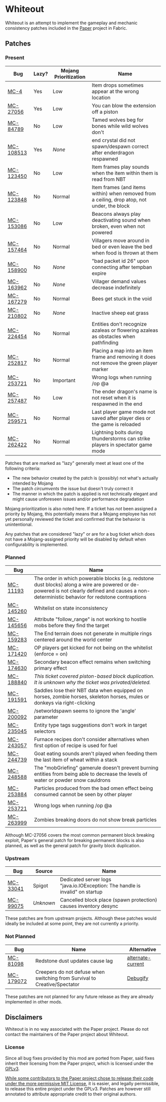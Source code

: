 # Whiteout

Whiteout is an attempt to implement the gameplay and mechanic consistency patches included in the [Paper](https://github.com/PaperMC/Paper) project in Fabric.

## Patches

### Present

| Bug                                                   | Lazy? | Mojang Prioritization | Name                                                                                        |
|-------------------------------------------------------|-------|-----------------------|---------------------------------------------------------------------------------------------|
| [MC-4](https://bugs.mojang.com/browse/MC-4)           | Yes   | Low                   | Item drops sometimes appear at the wrong location                                           |
| [MC-27056](https://bugs.mojang.com/browse/MC-27056)   | Yes   | Low                   | You can blow the extension off a piston                                                     |
| [MC-84789](https://bugs.mojang.com/browse/MC-84789)   | No    | Low                   | Tamed wolves beg for bones while wild wolves don't                                          |
| [MC-108513](https://bugs.mojang.com/browse/MC-108513) | Yes   | *None*                | end crystal did not spawn/despawn correct after enderdragon respawned                       |
| [MC-123450](https://bugs.mojang.com/browse/MC-123450) | No    | Low                   | Item frames play sounds when the item within them is read from NBT                          |
| [MC-123848](https://bugs.mojang.com/browse/MC-123848) | No    | Normal                | Item frames (and items within) when removed from a ceiling, drop atop, not under, the block |
| [MC-153086](https://bugs.mojang.com/browse/MC-153086) | No    | Low                   | Beacons always play deactivating sound when broken, even when not powered                   |
| [MC-157464](https://bugs.mojang.com/browse/MC-157464) | No    | Normal                | Villagers move around in bed or even leave the bed when food is thrown at them              |
| [MC-158900](https://bugs.mojang.com/browse/MC-158900) | No    | *None*                | "bad packet id 26" upon connecting after tempban expire                                     |
| [MC-163962](https://bugs.mojang.com/browse/MC-163962) | No    | *None*                | Villager demand values decrease indefinitely                                                |
| [MC-167279](https://bugs.mojang.com/browse/MC-167279) | No    | Normal                | Bees get stuck in the void                                                                  |
| [MC-210802](https://bugs.mojang.com/browse/MC-210802) | No    | *None*                | Inactive sheep eat grass                                                                    |
| [MC-224454](https://bugs.mojang.com/browse/MC-224454) | No    | Normal                | Entities don't recognize azaleas or flowering azaleas as obstacles when pathfinding         |
| [MC-252817](https://bugs.mojang.com/browse/MC-252817) | No    | Normal                | Placing a map into an item frame and removing it does not remove the green player marker    |
| [MC-253721](https://bugs.mojang.com/browse/MC-253721) | No    | Important             | Wrong logs when running /op @a                                                              |
| [MC-257487](https://bugs.mojang.com/browse/MC-257487) | No    | Low                   | The ender dragon's name is not reset when it is respawned in the end                        |
| [MC-259571](https://bugs.mojang.com/browse/MC-259571) | No    | Normal                | Last player game mode not saved after player dies or the game is reloaded                   |
| [MC-262422](https://bugs.mojang.com/browse/MC-262422) | No    | Normal                | Lightning bolts during thunderstorms can strike players in spectator game mode              |

Patches that are marked as "lazy" generally meet at least one of the following criteria:

- The new behavior created by the patch is (possibly) not what's actually intended by Mojang
- The patch *circumvents* the issue but doesn't truly correct it
- The manner in which the patch is applied is not technically elegant and might cause unforeseen issues and/or performance degradation

Mojang prioritization is also noted here. If a ticket has *not* been assigned a priority by Mojang, this potentially means that a Mojang employee has not yet personally reviewed the ticket and confirmed that the behavior is unintentional.

Any patches that are considered "lazy" or are for a bug ticket which does not have a Mojang-assigned priority will be disabled by default when configurability is implemented.

### Planned

| Bug                                                   | Name                                                                                                                                                                                            |
|-------------------------------------------------------|-------------------------------------------------------------------------------------------------------------------------------------------------------------------------------------------------|
| [MC-11193](https://bugs.mojang.com/browse/MC-11193)   | The order in which powerable blocks (e.g. redstone dust blocks) along a wire are powered or de-powered is not clearly defined and causes a non-deterministic behavior for redstone contraptions |
| [MC-145260](https://bugs.mojang.com/browse/MC-145260) | Whitelist on state inconsistency                                                                                                                                                                |
| [MC-145656](https://bugs.mojang.com/browse/MC-145656) | Attribute "follow_range" is not working to hostile mobs before they find the target                                                                                                             |
| [MC-159283](https://bugs.mojang.com/browse/MC-159283) | The End terrain does not generate in multiple rings centered around the world center                                                                                                            |
| [MC-171420](https://bugs.mojang.com/browse/MC-171420) | OP players get kicked for not being on the whitelist (enforce = on)                                                                                                                             |
| [MC-174630](https://bugs.mojang.com/browse/MC-174630) | Secondary beacon effect remains when switching primary effect                                                                                                                                   |
| [MC-188840](https://bugs.mojang.com/browse/MC-188840) | *This ticket covered piston-based block duplication. It is unknown why the ticket was privated/deleted.*                                                                                        |
| [MC-191591](https://bugs.mojang.com/browse/MC-191591) | Saddles lose their NBT data when equipped on horses, zombie horses, skeleton horses, mules or donkeys via right-clicking                                                                        |
| [MC-200092](https://bugs.mojang.com/browse/MC-200092) | /setworldspawn seems to ignore the 'angle' parameter                                                                                                                                            |
| [MC-235045](https://bugs.mojang.com/browse/MC-235045) | Entity type tags suggestions don't work in target selectors                                                                                                                                     |
| [MC-243057](https://bugs.mojang.com/browse/MC-243057) | Furnace recipes don't consider alternatives when first option of recipe is used for fuel                                                                                                        |
| [MC-244739](https://bugs.mojang.com/browse/MC-244739) | Goat eating sounds aren't played when feeding them the last item of wheat within a stack                                                                                                        |
| [MC-248588](https://bugs.mojang.com/browse/MC-248588) | The "mobGriefing" gamerule doesn't prevent burning entities from being able to decrease the levels of water or powder snow cauldrons                                                            |
| [MC-253884](https://bugs.mojang.com/browse/MC-253884) | Particles produced from the bad omen effect being consumed cannot be seen by other player                                                                                                       |
| [MC-253721](https://bugs.mojang.com/browse/MC-253721) | Wrong logs when running /op @a                                                                                                                                                                  |
| [MC-263999](https://bugs.mojang.com/browse/MC-263999) | Zombies breaking doors do not show break particles                                                                                                                                              |

Although MC-27056 covers the most common permanent block breaking exploit, Paper's general patch for breaking permanent blocks is also planned, as well as the general patch for gravity block duplication.

### Upstream

| Bug                                                 | Source    | Name                                                                          |
|-----------------------------------------------------|-----------|-------------------------------------------------------------------------------|
| [MC-33041](https://bugs.mojang.com/browse/MC-33041) | Spigot    | Dedicated server logs "java.io.IOException: The handle is invalid" on startup |
| [MC-99075](https://bugs.mojang.com/browse/MC-99075) | *Unknown* | Cancelled block place (spawn protection) causes inventory desync              |

These patches are from upstream projects. Although these patches would ideally be included at some point, they are not currently a priority.

### Not Planned

| Bug                                                   | Name                                                                      | Alternative                                                             |
|-------------------------------------------------------|---------------------------------------------------------------------------|-------------------------------------------------------------------------|
| [MC-81098](https://bugs.mojang.com/browse/MC-81098)   | Redstone dust updates cause lag                                           | [alternate-current](https://github.com/SpaceWalkerRS/alternate-current) |
| [MC-179072](https://bugs.mojang.com/browse/MC-179072) | Creepers do not defuse when switching from Survival to Creative/Spectator | [Debugify](https://github.com/isXander/Debugify)                        |

These patches are not planned for any future release as they are already implemented in other mods.

## Disclaimers

Whiteout is in no way associated with the Paper project. Please do not contact the maintainers of the Paper project about Whiteout.

### License

Since all bug fixes provided by this mod are ported from Paper, said fixes inherit their licensing from the Paper project, which is licensed under the [GPLv3](./LICENSE).

[While some contributors to the Paper project chose to release their code under the more permissive MIT License](https://github.com/PaperMC/Paper/blob/master/LICENSE.md), it is easier, and legally permissible, to release this entire project under the GPLv3. Patches are however still annotated to attribute appropriate credit to their original authors.
